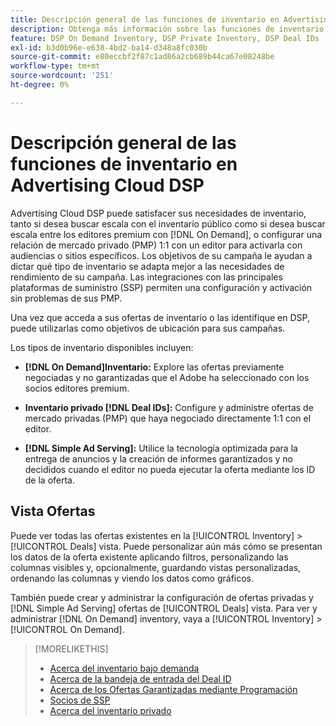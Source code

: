 ```yaml
---
title: Descripción general de las funciones de inventario en Advertising Cloud DSP
description: Obtenga más información sobre las funciones de inventario disponibles.
feature: DSP On Demand Inventory, DSP Private Inventory, DSP Deal IDs
exl-id: b3d0b96e-e638-4bd2-ba14-d348a8fc030b
source-git-commit: e80eccbf2f87c1ad86a2cb689b44ca67e08248be
workflow-type: tm+mt
source-wordcount: '251'
ht-degree: 0%

---
```


# Descripción general de las funciones de inventario en Advertising Cloud DSP

Advertising Cloud DSP puede satisfacer sus necesidades de inventario, tanto si desea buscar escala con el inventario público como si desea buscar escala entre los editores premium con [!DNL On Demand], o configurar una relación de mercado privado (PMP) 1:1 con un editor para activarla con audiencias o sitios específicos. Los objetivos de su campaña le ayudan a dictar qué tipo de inventario se adapta mejor a las necesidades de rendimiento de su campaña. Las integraciones con las principales plataformas de suministro (SSP) permiten una configuración y activación sin problemas de sus PMP.

Una vez que acceda a sus ofertas de inventario o las identifique en DSP, puede utilizarlas como objetivos de ubicación para sus campañas.

Los tipos de inventario disponibles incluyen:

* **[!DNL On Demand]Inventario:** Explore las ofertas previamente negociadas y no garantizadas que el Adobe ha seleccionado con los socios editores premium.

* **Inventario privado [!DNL Deal IDs]:** Configure y administre ofertas de mercado privadas (PMP) que haya negociado directamente 1:1 con el editor.

* **[!DNL Simple Ad Serving]:** Utilice la tecnología optimizada para la entrega de anuncios y la creación de informes garantizados y no decididos cuando el editor no pueda ejecutar la oferta mediante los ID de la oferta.

## Vista Ofertas

Puede ver todas las ofertas existentes en la [!UICONTROL Inventory] > [!UICONTROL Deals] vista. Puede personalizar aún más cómo se presentan los datos de la oferta existente aplicando filtros, personalizando las columnas visibles y, opcionalmente, guardando vistas personalizadas, ordenando las columnas y viendo los datos como gráficos.

También puede crear y administrar la configuración de ofertas privadas y [!DNL Simple Ad Serving] ofertas de [!UICONTROL Deals] vista. Para ver y administrar [!DNL On Demand] inventory, vaya a [!UICONTROL Inventory] > [!UICONTROL On Demand].

>[!MORELIKETHIS]
>
>* [Acerca del inventario bajo demanda](on-demand-inventory-about.md)
>* [Acerca de la bandeja de entrada del Deal ID](deal-id-inbox-about.md)
>* [Acerca de los Ofertas Garantizadas mediante Programación](programmatic-guaranteed-about.md)
>* [Socios de SSP](ssp-partners.md)
>* [Acerca del inventario privado](private-inventory-about.md)

